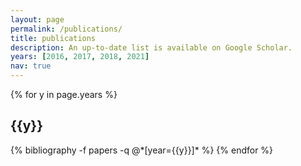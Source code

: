 ```yaml
---
layout: page
permalink: /publications/
title: publications
description: An up-to-date list is available on Google Scholar.
years: [2016, 2017, 2018, 2021]
nav: true
---
```


<div class="publications">

{% for y in page.years %}
  <h2 class="year">{{y}}</h2>
  {% bibliography -f papers -q @*[year={{y}}]* %}
{% endfor %}

</div>
